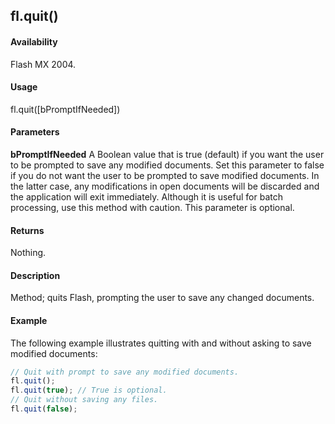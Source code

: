 ## fl.quit()

#### Availability

Flash MX 2004.

#### Usage

fl.quit([bPromptIfNeeded])

#### Parameters

**bPromptIfNeeded** A Boolean value that is true (default) if you want the user to be prompted to save any modified documents. Set this parameter to false if you do not want the user to be prompted to save modified documents. In
the latter case, any modifications in open documents will be discarded and the application will exit immediately. Although it is useful for batch processing, use this method with caution. This parameter is optional.

#### Returns

Nothing.

#### Description

Method; quits Flash, prompting the user to save any changed documents.

#### Example

The following example illustrates quitting with and without asking to save modified documents:

```javascript
// Quit with prompt to save any modified documents.
fl.quit();
fl.quit(true); // True is optional.
// Quit without saving any files.
fl.quit(false);
```
